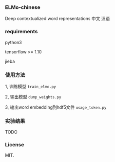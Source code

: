 ### ELMo-chinese
Deep contextualized word representations 中文 汉语

### requirements

python3

tensorflow >= 1.10

jieba

### 使用方法

1, 训练模型 `train_elmo.py`

2, 输出模型 `dump_weights.py`

3, 输出word embedding到hdf5文件 `usage_token.py`

### 实验结果

TODO

### License

MIT.
